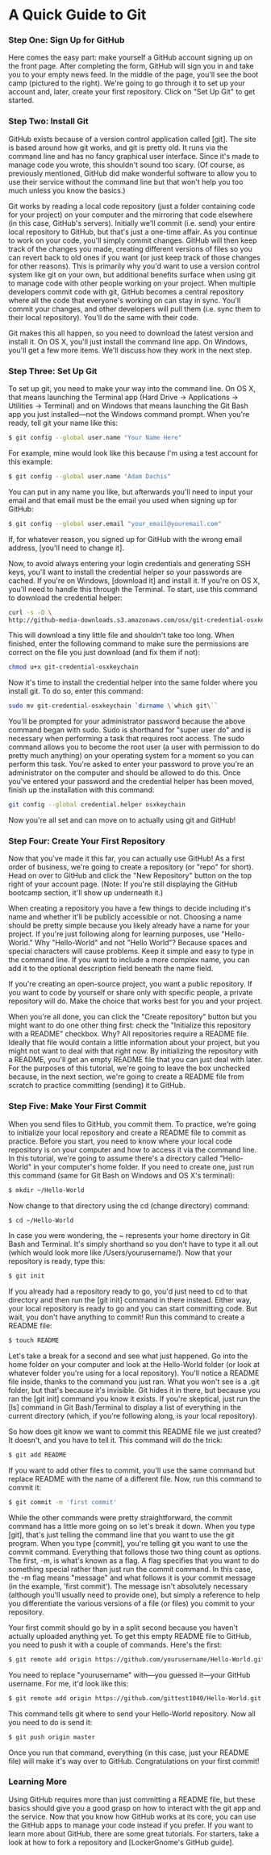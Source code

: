 # A Quick Guide to Git

### Step One: Sign Up for GitHub
Here comes the easy part: make yourself a GitHub account signing up on the front page. After completing the form, GitHub will sign you in and take you to your empty news feed. In the middle of the page, you'll see the boot camp (pictured to the right). We're going to go through it to set up your account and, later, create your first repository. Click on "Set Up Git" to get started.

### Step Two: Install Git
GitHub exists because of a version control application called [git]. The site is based around how git works, and git is pretty old. It runs via the command line and has no fancy graphical user interface. Since it's made to manage code you wrote, this shouldn't sound too scary. (Of course, as previously mentioned, GitHub did make wonderful software to allow you to use their service without the command line but that won't help you too much unless you know the basics.)

Git works by reading a local code repository (just a folder containing code for your project) on your computer and the mirroring that code elsewhere (in this case, GitHub's servers). Initially we'll commit (i.e. send) your entire local repository to GitHub, but that's just a one-time affair. As you continue to work on your code, you'll simply commit changes. GitHub will then keep track of the changes you made, creating different versions of files so you can revert back to old ones if you want (or just keep track of those changes for other reasons). This is primarily why you'd want to use a version control system like git on your own, but additional benefits surface when using git to manage code with other people working on your project. When multiple developers commit code with git, GitHub becomes a central repository where all the code that everyone's working on can stay in sync. You'll commit your changes, and other developers will pull them (i.e. sync them to their local repository). You'll do the same with their code.

Git makes this all happen, so you need to download the latest version and install it. On OS X, you'll just install the command line app. On Windows, you'll get a few more items. We'll discuss how they work in the next step.

### Step Three: Set Up Git
To set up git, you need to make your way into the command line. On OS X, that means launching the Terminal app (Hard Drive -> Applications -> Utilities -> Terminal) and on Windows that means launching the Git Bash app you just installed—not the Windows command prompt. When you're ready, tell git your name like this:

```sh
$ git config --global user.name "Your Name Here"
```

For example, mine would look like this because I'm using a test account for this example:

```sh
$ git config --global user.name "Adam Dachis"
```

You can put in any name you like, but afterwards you'll need to input your email and that email must be the email you used when signing up for GitHub:

```sh
$ git config --global user.email "your_email@youremail.com"
```

If, for whatever reason, you signed up for GitHub with the wrong email address, [you'll need to change it].

Now, to avoid always entering your login credentials and generating SSH keys, you'll want to install the credential helper so your passwords are cached. If you're on Windows, [download it] and install it. If you're on OS X, you'll need to handle this through the Terminal. To start, use this command to download the credential helper:

```sh
curl -s -O \
http://github-media-downloads.s3.amazonaws.com/osx/git-credential-osxkeychain
```

This will download a tiny little file and shouldn't take too long. When finished, enter the following command to make sure the permissions are correct on the file you just download (and fix them if not):

```sh
chmod u+x git-credential-osxkeychain
```

Now it's time to install the credential helper into the same folder where you install git. To do so, enter this command:

```sh
sudo mv git-credential-osxkeychain `dirname \`which git\``
```

You'll be prompted for your administrator password because the above command began with sudo. Sudo is shorthand for "super user do" and is necessary when performing a task that requires root access. The sudo command allows you to become the root user (a user with permission to do pretty much anything) on your operating system for a moment so you can perform this task. You're asked to enter your password to prove you're an administrator on the computer and should be allowed to do this. Once you've entered your password and the credential helper has been moved, finish up the installation with this command:

```sh
git config --global credential.helper osxkeychain
```

Now you're all set and can move on to actually using git and GitHub!

### Step Four: Create Your First Repository
Now that you've made it this far, you can actually use GitHub! As a first order of business, we're going to create a repository (or "repo" for short). Head on over to GitHub and click the "New Repository" button on the top right of your account page. (Note: If you're still displaying the GitHub bootcamp section, it'll show up underneath it.)

When creating a repository you have a few things to decide including it's name and whether it'll be publicly accessible or not. Choosing a name should be pretty simple because you likely already have a name for your project. If you're just following along for learning purposes, use "Hello-World." Why "Hello-World" and not "Hello World"? Because spaces and special characters will cause problems. Keep it simple and easy to type in the command line. If you want to include a more complex name, you can add it to the optional description field beneath the name field.

If you're creating an open-source project, you want a public repository. If you want to code by yourself or share only with specific people, a private repository will do. Make the choice that works best for you and your project.

When you're all done, you can click the "Create repository" button but you might want to do one other thing first: check the "Initialize this repository with a README" checkbox. Why? All repositories require a README file. Ideally that file would contain a little information about your project, but you might not want to deal with that right now. By initializing the repository with a README, you'll get an empty README file that you can just deal with later. For the purposes of this tutorial, we're going to leave the box unchecked because, in the next section, we're going to create a README file from scratch to practice committing (sending) it to GitHub.

### Step Five: Make Your First Commit
When you send files to GitHub, you commit them. To practice, we're going to initialize your local repository and create a README file to commit as practice. Before you start, you need to know where your local code repository is on your computer and how to access it via the command line. In this tutorial, we're going to assume there's a directory called "Hello-World" in your computer's home folder. If you need to create one, just run this command (same for Git Bash on Windows and OS X's terminal):

```sh
$ mkdir ~/Hello-World
```
Now change to that directory using the cd (change directory) command:

```sh
$ cd ~/Hello-World
```
In case you were wondering, the ~ represents your home directory in Git Bash and Terminal. It's simply shorthand so you don't have to type it all out (which would look more like /Users/yourusername/). Now that your repository is ready, type this:

```sh
$ git init
```
If you already had a repository ready to go, you'd just need to cd to that directory and then run the [git init] command in there instead. Either way, your local repository is ready to go and you can start committing code. But wait, you don't have anything to commit! Run this command to create a README file:
```sh
$ touch README
```
Let's take a break for a second and see what just happened. Go into the home folder on your computer and look at the Hello-World folder (or look at whatever folder you're using for a local repository). You'll notice a README file inside, thanks to the command you just ran. What you won't see is a .git folder, but that's because it's invisible. Git hides it in there, but because you ran the [git init] command you know it exists. If you're skeptical, just run the [ls] command in Git Bash/Terminal to display a list of everything in the current directory (which, if you're following along, is your local repository).

So how does git know we want to commit this README file we just created? It doesn't, and you have to tell it. This command will do the trick:
```sh
$ git add README
```
If you want to add other files to commit, you'll use the same command but replace README with the name of a different file. Now, run this command to commit it:
```sh
$ git commit -m 'first commit'
```
While the other commands were pretty straightforward, the commit command has a little more going on so let's break it down. When you type [git], that's just telling the command line that you want to use the git program. When you type [commit], you're telling git you want to use the commit command. Everything that follows those two thing count as options. The first, -m, is what's known as a flag. A flag specifies that you want to do something special rather than just run the commit command. In this case, the -m flag means "message" and what follows it is your commit message (in the example, 'first commit'). The message isn't absolutely necessary (although you'll usually need to provide one), but simply a reference to help you differentiate the various versions of a file (or files) you commit to your repository.

Your first commit should go by in a split second because you haven't actually uploaded anything yet. To get this empty README file to GitHub, you need to push it with a couple of commands. Here's the first:
```sh
$ git remote add origin https://github.com/yourusername/Hello-World.git
```
You need to replace "yourusername" with—you guessed it—your GitHub username. For me, it'd look like this:
```sh
$ git remote add origin https://github.com/gittest1040/Hello-World.git
```
This command tells git where to send your Hello-World repository. Now all you need to do is send it:
```sh
$ git push origin master
```
Once you run that command, everything (in this case, just your README file) will make it's way over to GitHub. Congratulations on your first commit!

### Learning More
Using GitHub requires more than just committing a README file, but these basics should give you a good grasp on how to interact with the git app and the service. Now that you know how GitHub works at its core, you can use the GitHub apps to manage your code instead if you prefer. If you want to learn more about GitHub, there are some great tutorials. For starters, take a look at how to fork a repository and [LockerGnome's GitHub guide].
